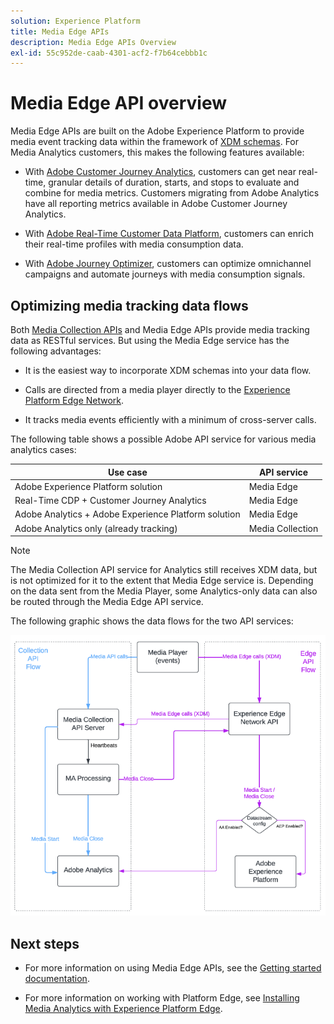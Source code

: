 ```yaml
---
solution: Experience Platform
title: Media Edge APIs
description: Media Edge APIs Overview
exl-id: 55c952de-caab-4301-acf2-f7b64cebbb1c
---
```

# Media Edge API overview

Media Edge APIs are built on the Adobe Experience Platform to provide media event tracking data within the framework of [XDM schemas](https://experienceleague.adobe.com/docs/experience-platform/xdm/home.html#:~:text=Experience%20Data%20Model%20(XDM)%2C,the%20power%20of%20digital%20experiences). For Media Analytics customers, this makes the following features available:

* With [Adobe Customer Journey Analytics](https://experienceleague.adobe.com/docs/analytics-platform/using/cja-overview/cja-overview.html), customers can get near real-time, granular details of duration, starts, and stops to evaluate and combine for media metrics. Customers migrating from Adobe Analytics have all reporting metrics available in Adobe Customer Journey Analytics.

* With [Adobe Real-Time Customer Data Platform](https://experienceleague.adobe.com/docs/experience-platform/rtcdp/overview.html), customers can enrich their real-time profiles with media consumption data.

* With [Adobe Journey Optimizer](https://experienceleague.adobe.com/docs/journey-optimizer/using/get-started/get-started.html), customers can optimize omnichannel campaigns and automate journeys with media consumption signals.


## Optimizing media tracking data flows

Both [Media Collection APIs](https://experienceleague.adobe.com/docs/media-analytics/using/implementation/streaming-media-apis/mc-api-overview.html#media-tracking-data-flows) and Media Edge APIs provide media tracking data as RESTful services. But using the Media Edge service has the following advantages:

* It is the easiest way to incorporate XDM schemas into your data flow. 

* Calls are directed from a media player directly to the [Experience Platform Edge Network](https://experienceleague.adobe.com/docs/experience-platform/edge-network-server-api/overview.html).

* It tracks media events efficiently with a minimum of cross-server calls. 

The following table shows a possible Adobe API service for various media analytics cases:

| Use case | API service |
| -------- | ----------- |
| Adobe Experience Platform solution | Media Edge |
| Real-Time CDP + Customer Journey Analytics | Media Edge |
| Adobe Analytics + Adobe Experience Platform solution | Media Edge |
| Adobe Analytics only (already tracking) | Media Collection |

>[!NOTE]
>
> The Media Collection API service for Analytics still receives XDM data, but is not optimized for it to the extent that Media Edge service is. Depending on the data sent from the Media Player, some Analytics-only data can also be routed through the Media Edge API service. 

The following graphic shows the data flows for the two API services:

![Media analytics data flows](../assets/edge-api-dataflow.png)

## Next steps

* For more information on using Media Edge APIs, see the [Getting started documentation](getting-started.md). 

* For more information on working with Platform Edge, see [Installing Media Analytics with Experience Platform Edge](https://experienceleague.adobe.com/docs/media-analytics/using/implementation/implementation-edge.html).
